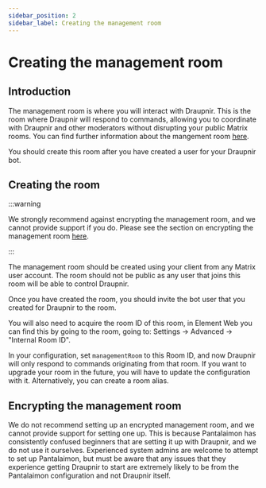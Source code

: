 ```yaml
---
sidebar_position: 2
sidebar_label: Creating the management room
---
```


<!--
SPDX-FileCopyrightText: 2024 Gnuxie <Gnuxie@protonmail.com>

SPDX-License-Identifier: CC-BY-SA-4.0
-->

# Creating the management room

## Introduction

The management room is where you will interact with Draupnir. This is
the room where Draupnir will respond to commands, allowing you to
coordinate with Draupnir and other moderators without disrupting your
public Matrix rooms. You can find further information about the
mangement room [here](../concepts/management-room).

You should create this room after you have created a user for your
Draupnir bot.

## Creating the room

:::warning

We strongly recommend against encrypting the management room, and we
cannot provide support if you do. Please see the section on encrypting
the management room [here](#encrypting-the-management-room).

:::

The management room should be created using your client from any
Matrix user account. The room should not be public as any user that
joins this room will be able to control Draupnir.

Once you have created the room, you should invite the bot user that
you created for Draupnir to the room.

You will also need to acquire the room ID of this room, in Element Web
you can find this by going to the room, going to: Settings -> Advanced
-> "Internal Room ID".

In your configuration, set `managementRoom` to this Room ID, and now
Draupnir will only respond to commands originating from that room. If
you want to upgrade your room in the future, you will have to update
the configuration with it. Alternatively, you can create a room alias.


## Encrypting the management room

We do not recommend setting up an encrypted management room, and we
cannot provide support for setting one up. This is because Pantalaimon
has consistently confused beginners that are setting it up with
Draupnir, and we do not use it ourselves. Experienced system admins
are welcome to attempt to set up Pantalaimon, but must be aware that
any issues that they experience getting Draupnir to start are
extremely likely to be from the Pantalaimon configuration and not
Draupnir itself.
